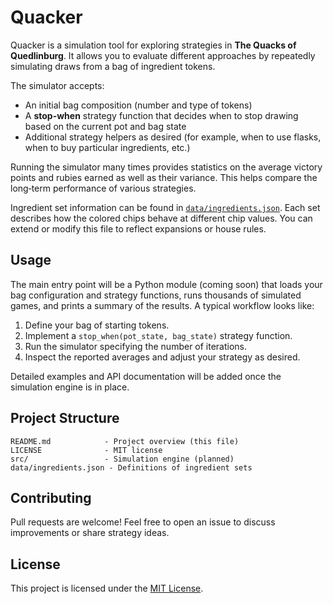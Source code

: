 # Quacker

Quacker is a simulation tool for exploring strategies in **The Quacks of Quedlinburg**. It allows you to evaluate different approaches by repeatedly simulating draws from a bag of ingredient tokens.

The simulator accepts:

- An initial bag composition (number and type of tokens)
- A **stop-when** strategy function that decides when to stop drawing based on the current pot and bag state
- Additional strategy helpers as desired (for example, when to use flasks, when to buy particular ingredients, etc.)

Running the simulator many times provides statistics on the average victory points and rubies earned as well as their variance. This helps compare the long‑term performance of various strategies.

Ingredient set information can be found in [`data/ingredients.json`](data/ingredients.json). Each set describes how the colored chips behave at different chip values. You can extend or modify this file to reflect expansions or house rules.

## Usage

The main entry point will be a Python module (coming soon) that loads your bag configuration and strategy functions, runs thousands of simulated games, and prints a summary of the results. A typical workflow looks like:

1. Define your bag of starting tokens.
2. Implement a `stop_when(pot_state, bag_state)` strategy function.
3. Run the simulator specifying the number of iterations.
4. Inspect the reported averages and adjust your strategy as desired.

Detailed examples and API documentation will be added once the simulation engine is in place.

## Project Structure

```
README.md            - Project overview (this file)
LICENSE              - MIT license
src/                 - Simulation engine (planned)
data/ingredients.json - Definitions of ingredient sets
```

## Contributing

Pull requests are welcome! Feel free to open an issue to discuss improvements or share strategy ideas.

## License

This project is licensed under the [MIT License](LICENSE).
